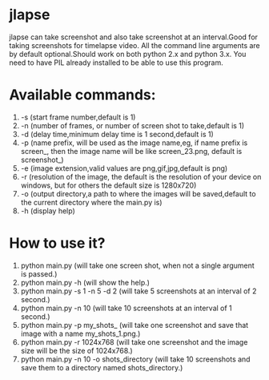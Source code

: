 # jlapse
jlapse can take screenshot and also take screenshot at an interval.Good for taking screenshots for timelapse video.
All the command line arguments are by default optional.Should work on both python 2.x and python 3.x. You need to have PIL already installed to be able to use this program.

# Available commands:
1. -s (start frame number,default is 1)
2. -n (number of frames, or number of screen shot to take,default is 1)
3. -d (delay time,minimum delay time is 1 second,default is 1)
4. -p (name prefix, will be used as the image name,eg, if name prefix is screen_, then the image name will be like screen_23.png,
        default is screenshot_)
5. -e (image extension,valid values are png,gif,jpg,default is png)
6. -r (resolution of the image, the default is the resolution of your device on windows, but for others the default size is 1280x720)
7. -o (output directory,a path to where the images will be saved,default to the current directory where the main.py is)
8. -h (display help)

# How to use it?
1. python main.py  (will take one screen shot, when not a single argument is passed.)
2. python main.py -h (will show the help.)
3. python main.py -s 1 -n 5 -d 2 (will take 5 screenshots at an interval of 2 second.)
4. python main.py -n 10 (will take 10 screenshots at an interval of 1 second.)
5. python main.py -p my_shots_ (will take one screenshot and save that image with a name my_shots_1.png.)
6. python main.py -r 1024x768 (will take one screenshot and the image size will be the size of 1024x768.)
7. python main.py -n 10 -o shots_directory (will take 10 screenshots and save them to a directory named shots_directory.)
